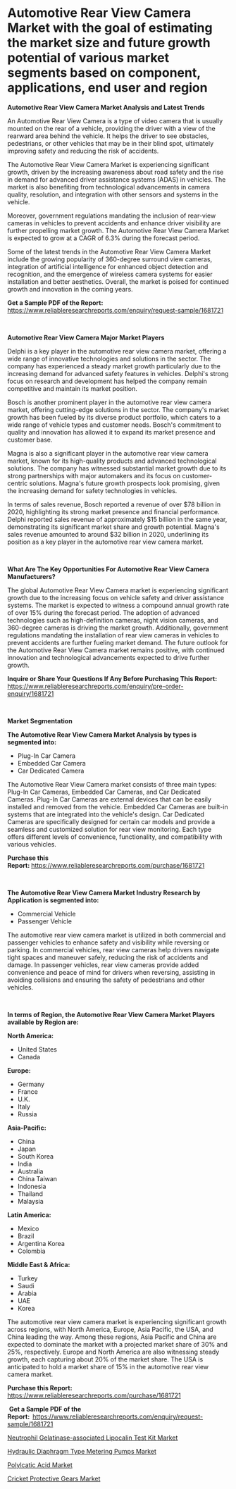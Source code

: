 <p><h1>Automotive Rear View Camera Market with the goal of estimating the market size and future growth potential of various market segments based on component, applications, end user and region</h1></p><p><strong>Automotive Rear View Camera Market Analysis and Latest Trends</strong></p>
<p><p>An Automotive Rear View Camera is a type of video camera that is usually mounted on the rear of a vehicle, providing the driver with a view of the rearward area behind the vehicle. It helps the driver to see obstacles, pedestrians, or other vehicles that may be in their blind spot, ultimately improving safety and reducing the risk of accidents.</p><p>The Automotive Rear View Camera Market is experiencing significant growth, driven by the increasing awareness about road safety and the rise in demand for advanced driver assistance systems (ADAS) in vehicles. The market is also benefiting from technological advancements in camera quality, resolution, and integration with other sensors and systems in the vehicle.</p><p>Moreover, government regulations mandating the inclusion of rear-view cameras in vehicles to prevent accidents and enhance driver visibility are further propelling market growth. The Automotive Rear View Camera Market is expected to grow at a CAGR of 6.3% during the forecast period.</p><p>Some of the latest trends in the Automotive Rear View Camera Market include the growing popularity of 360-degree surround view cameras, integration of artificial intelligence for enhanced object detection and recognition, and the emergence of wireless camera systems for easier installation and better aesthetics. Overall, the market is poised for continued growth and innovation in the coming years.</p></p>
<p><strong>Get a Sample PDF of the Report:&nbsp;</strong> <a href="https://www.reliableresearchreports.com/enquiry/request-sample/1681721">https://www.reliableresearchreports.com/enquiry/request-sample/1681721</a></p>
<p>&nbsp;</p>
<p><strong>Automotive Rear View Camera Major Market Players</strong></p>
<p><p>Delphi is a key player in the automotive rear view camera market, offering a wide range of innovative technologies and solutions in the sector. The company has experienced a steady market growth particularly due to the increasing demand for advanced safety features in vehicles. Delphi's strong focus on research and development has helped the company remain competitive and maintain its market position.</p><p>Bosch is another prominent player in the automotive rear view camera market, offering cutting-edge solutions in the sector. The company's market growth has been fueled by its diverse product portfolio, which caters to a wide range of vehicle types and customer needs. Bosch's commitment to quality and innovation has allowed it to expand its market presence and customer base.</p><p>Magna is also a significant player in the automotive rear view camera market, known for its high-quality products and advanced technological solutions. The company has witnessed substantial market growth due to its strong partnerships with major automakers and its focus on customer-centric solutions. Magna's future growth prospects look promising, given the increasing demand for safety technologies in vehicles.</p><p>In terms of sales revenue, Bosch reported a revenue of over $78 billion in 2020, highlighting its strong market presence and financial performance. Delphi reported sales revenue of approximately $15 billion in the same year, demonstrating its significant market share and growth potential. Magna's sales revenue amounted to around $32 billion in 2020, underlining its position as a key player in the automotive rear view camera market.</p></p>
<p>&nbsp;</p>
<p><strong>What Are The Key Opportunities For Automotive Rear View Camera Manufacturers?</strong></p>
<p><p>The global Automotive Rear View Camera market is experiencing significant growth due to the increasing focus on vehicle safety and driver assistance systems. The market is expected to witness a compound annual growth rate of over 15% during the forecast period. The adoption of advanced technologies such as high-definition cameras, night vision cameras, and 360-degree cameras is driving the market growth. Additionally, government regulations mandating the installation of rear view cameras in vehicles to prevent accidents are further fueling market demand. The future outlook for the Automotive Rear View Camera market remains positive, with continued innovation and technological advancements expected to drive further growth.</p></p>
<p><strong>Inquire or Share Your Questions If Any Before Purchasing This Report:</strong> <a href="https://www.reliableresearchreports.com/enquiry/pre-order-enquiry/1681721">https://www.reliableresearchreports.com/enquiry/pre-order-enquiry/1681721</a></p>
<p>&nbsp;</p>
<p><strong>Market Segmentation</strong></p>
<p><strong>The Automotive Rear View Camera Market Analysis by types is segmented into:</strong></p>
<p><ul><li>Plug-In Car Camera</li><li>Embedded Car Camera</li><li>Car Dedicated Camera</li></ul></p>
<p><p>The Automotive Rear View Camera market consists of three main types: Plug-In Car Cameras, Embedded Car Cameras, and Car Dedicated Cameras. Plug-In Car Cameras are external devices that can be easily installed and removed from the vehicle. Embedded Car Cameras are built-in systems that are integrated into the vehicle's design. Car Dedicated Cameras are specifically designed for certain car models and provide a seamless and customized solution for rear view monitoring. Each type offers different levels of convenience, functionality, and compatibility with various vehicles.</p></p>
<p><strong>Purchase this Report:&nbsp;</strong><a href="https://www.reliableresearchreports.com/purchase/1681721">https://www.reliableresearchreports.com/purchase/1681721</a></p>
<p>&nbsp;</p>
<p><strong>The Automotive Rear View Camera Market Industry Research by Application is segmented into:</strong></p>
<p><ul><li>Commercial Vehicle</li><li>Passenger Vehicle</li></ul></p>
<p><p>The automotive rear view camera market is utilized in both commercial and passenger vehicles to enhance safety and visibility while reversing or parking. In commercial vehicles, rear view cameras help drivers navigate tight spaces and maneuver safely, reducing the risk of accidents and damage. In passenger vehicles, rear view cameras provide added convenience and peace of mind for drivers when reversing, assisting in avoiding collisions and ensuring the safety of pedestrians and other vehicles.</p></p>
<p>&nbsp;</p>
<p><strong>In terms of Region, the Automotive Rear View Camera Market Players available by Region are:</strong></p>
<p>
    <p> <strong> North America: </strong>
        <ul>
            <li>United States</li>
            <li>Canada</li>
        </ul>
        </p> 
    <p> <strong> Europe: </strong>
        <ul>
            <li>Germany</li>
            <li>France</li>
            <li>U.K.</li>
            <li>Italy</li>
            <li>Russia</li>
        </ul>
        </p> 
    <p> <strong> Asia-Pacific: </strong>
        <ul>
            <li>China</li>
            <li>Japan</li>
            <li>South Korea</li>
            <li>India</li>
            <li>Australia</li>
            <li>China Taiwan</li>
            <li>Indonesia</li>
            <li>Thailand</li>
            <li>Malaysia</li>
        </ul>
        </p> 
    <p> <strong> Latin America: </strong>
        <ul>
            <li>Mexico</li>
            <li>Brazil</li>
            <li>Argentina Korea</li>
            <li>Colombia</li>
        </ul>
        </p> 
    <p> <strong> Middle East & Africa: </strong>
        <ul>
            <li>Turkey</li>
            <li>Saudi</li>
            <li>Arabia</li>
            <li>UAE</li>
            <li>Korea</li>
        </ul>
    </p>
    </p>
<p><p>The automotive rear view camera market is experiencing significant growth across regions, with North America, Europe, Asia Pacific, the USA, and China leading the way. Among these regions, Asia Pacific and China are expected to dominate the market with a projected market share of 30% and 25%, respectively. Europe and North America are also witnessing steady growth, each capturing about 20% of the market share. The USA is anticipated to hold a market share of 15% in the automotive rear view camera market.</p></p>
<p><strong>Purchase this Report: </strong><a href="https://www.reliableresearchreports.com/purchase/1681721">https://www.reliableresearchreports.com/purchase/1681721</a></p>
<p>&nbsp;<strong>Get a Sample PDF of the Report:&nbsp;&nbsp;</strong><a href="https://www.reliableresearchreports.com/enquiry/request-sample/1681721">https://www.reliableresearchreports.com/enquiry/request-sample/1681721</a></p>
<p><strong></strong></p>
<p><p><a href="https://iodized-pantydraco-05c.notion.site/Neutrophil-Gelatinase-associated-Lipocalin-Test-Kit-Market-Size-Focuses-on-Market-Dynamics-In-Depth-50db7c45776b40678ffcd83dbf42f69d">Neutrophil Gelatinase-associated Lipocalin Test Kit Market</a></p><p><a href="https://view.publitas.com/reportprime-1/hydraulic-diaphragm-type-metering-pumps-market-size-share-trends-analysis-report-by-application-regional-outlook-competitive-strategies-and-segment-forecasts-2023-2030/">Hydraulic Diaphragm Type Metering Pumps Market</a></p><p><a href="https://view.publitas.com/reportprime-1/polylcatic-acid-market-challenges-opportunities-and-growth-drivers-and-major-market-players-forecasted-for-period-from-2023-2030/">Polylcatic Acid Market</a></p><p><a href="https://view.publitas.com/reportprime-1/cricket-protective-gears-market-share-market-new-trends-analysis-report-by-type-by-application-by-end-use-by-region-and-segment-forecasts-2023-2030/">Cricket Protective Gears Market</a></p></p>